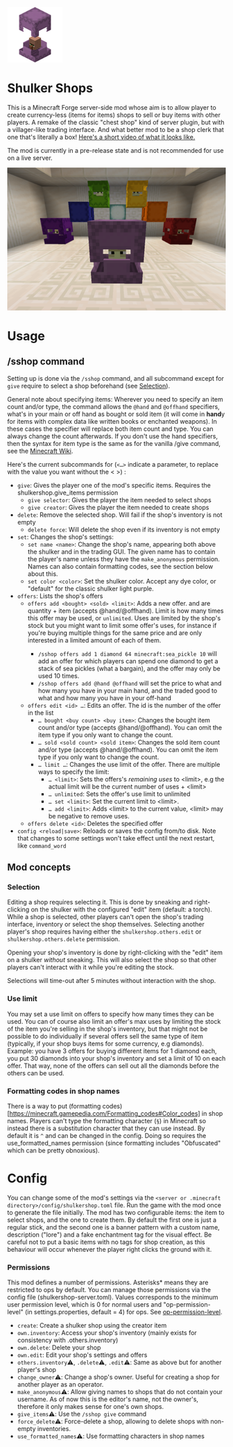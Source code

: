![](src/main/resources/assets/shulkershops/icon.png)

Shulker Shops
=============

This is a Minecraft Forge server-side mod whose aim is to allow player to create currency-less
 (items for items) shops to sell or buy items with other players. A remake of the classic 
 "chest shop" kind of server plugin, but with a villager-like trading interface. And what better
 mod to be a shop clerk that one that's literally a box! [Here's a short video of what it looks like.](https://i.imgur.com/0usOePi.gifv)
 
The mod is currently in a pre-release state and is not recommended for use on a live server.

![](src/main/resources/Banner.png)

Usage
=====

/sshop command
----------------

Setting up is done via the `/sshop` command, and all subcommand except for `give` require to select a shop beforehand (see [Selection](#selection)).

General note about specifying items: Wherever you need to specify an item count and/or type, the command allows the `@hand` and `@offhand` specifiers, what's in your main or off hand as bought or sold item (it will come in **hand**y for items with complex data like written books or enchanted weapons). In these cases the specifier will replace both item count and type. You can always change the count afterwards. If you don't use the hand specifiers, then the syntax for item type is the same as for the vanilla /give command, see the [Minecraft Wiki](https://minecraft.gamepedia.com/Commands/give#Examples).

Here's the current subcommands for (`<…>` indicate a parameter, to replace with the value you want without the &lt; &gt;) :
 * `give`: Gives the player one of the mod's specific items. Requires the shulkershop.give_items permission
    * `give selector`: Gives the player the item needed to select shops
    * `give creator`: Gives the player the item needed to create shops
 * `delete`: Remove the selected shop. Will fail if the shop's inventory is not empty
    * `delete force`: Will delete the shop even if its inventory is not empty
 * `set`: Changes the shop's settings:
    * `set name <name>`: Change the shop's name, appearing both above the shulker and in the trading GUI. The given name has to contain the player's name unless they have the `make_anonymous` permission. Names can also contain formatting codes, see the section below about this.
    * `set color <color>`: Set the shulker color. Accept any dye color, or "default" for the classic shulker light purple.
 * `offers`: Lists the shop's offers
    * `offers add <bought> <sold> <limit>`: Adds a new offer. <bought> and <sold> are quantity + item (accepts @hand/@offhand). Limit is how many times this offer may be used, or `unlimited`. Uses are limited by the shop's stock but you might want to limit some offer's uses, for instance if you're buying multiple things for the same price and are only interested in a limited amount of each of them.
        * `/sshop offers add 1 diamond 64 minecraft:sea_pickle 10` will add an offer for which players can spend one diamond to get a stack of sea pickles (what a bargain), and the offer may only be used 10 times.
        * `/sshop offers add @hand @offhand` will set the price to what and how many you have in your main hand, and the traded good to what and how many you have in your off-hand
    * `offers edit <id> …`: Edits an offer. The id is the number of the offer in the list
        * `… bought <buy count> <buy item>`: Changes the bought item count and/or type (accepts @hand/@offhand). 
        You can omit the item type if you only want to change the count.
        * `… sold <sold count> <sold item>`: Changes the sold item count and/or type (accepts @hand/@offhand). 
        You can omit the item type if you only want to change the count.
        * `… limit …`: Changes the use limit of the offer. There are multiple ways to specify the limit:
            * `… <limit>`: Sets the offers's *remaining uses* to &lt;limit&gt;, e.g the actual limit will be the current number of uses + &lt;limit&gt;
            * `… unlimited`: Sets the offer's use limit to unlimited
            * `… set <limit>`: Set the current limit to &lt;limit&gt;.
            * `… add <limit>`: Adds &lt;limit&gt; to the current value, &lt;limit&gt; may be negative to remove uses.
    * `offers delete <id>`: Deletes the specified offer
 * `config <reload|save>`: Reloads or saves the config from/to disk. Note that changes to some settings won't take effect until the next restart, like `command_word`

Mod concepts
------------

### Selection

Editing a shop requires selecting it. This is done by sneaking and right-clicking on the shulker with the configured "edit" item (default: a torch). While a shop is selected, other players can't open the shop's trading interface, inventory or select the shop themselves. Selecting another player's shop requires having either the `shulkershop.others.edit` or `shulkershop.others.delete` permission.

Opening your shop's inventory is done by right-clicking with the "edit" item on a shulker *without* sneaking. This will also select the shop so that other players can't interact with it while you're editing the stock.

Selections will time-out after 5 minutes without interaction with the shop.

### Use limit

You may set a use limit on offers to specify how many times they can be used. You can of course also limit an offer's max uses by limiting the stock of the item you're selling in the shop's inventory, but that might not be possible to do individually if several offers sell the same type of item (typically, if your shop buys items for some currency, e.g diamonds). Example: you have 3 offers for buying different items for 1 diamond each, you put 30 diamonds into your shop's inventory and set a limit of 10 on each offer. That way, none of the offers can sell out all the diamonds before the others can be used.

### Formatting codes in shop names

There is a way to put (formatting codes)[https://minecraft.gamepedia.com/Formatting_codes#Color_codes] in shop names. Players can't type the formatting character (`§`) in Minecraft so instead there is a substitution character that they can use instead. By default it is `^` and can be changed in the config. Doing so requires the use_formatted_names permission (since formatting includes "Obfuscated" which can be pretty obnoxious).

Config
======

You can change some of the mod's settings via the `<server or .minecraft directory>/config/shulkershop.toml` file. Run the game with the mod once to generate the file initially. The mod has two configurable items: the item to select shops, and the one to create them. By default the first one is just a regular stick, and the second one is a banner pattern with a custom name, description ("lore") and a fake enchantment tag for the visual effect. Be careful not to put a basic items with no tags for shop creation, as this behaviour will occur whenever the player right clicks the ground with it.
    
### Permissions

This mod defines a number of permissions. Asterisks* means they are restricted to ops by default. You can manage those permissions via the config file (shulkershop-server.toml). Values corresponds to the minimum user permission level, which is 0 for normal users and "op-permission-level" (in settings.properties, default = 4) for ops. See [op-permission-level](https://minecraft.gamepedia.com/Server.properties#op-permission-level).
 
 * `create`: Create a shulker shop using the creator item
 * `own.inventory`: Access your shop's inventory (mainly exists for consistency with .others.inventory)
 * `own.delete`: Delete your shop
 * `own.edit`: Edit your shop's settings and offers
 * `others.inventory`⚠️, `.delete`⚠️, `.edit`⚠️: Same as above but for another player's shop
 * `change_owner`⚠️: Change a shop's owner. Useful for creating a shop for another player as an operator.
 * `make_anonymous`⚠️: Allow giving names to shops that do not contain your username. As of now this is the editor's name, not the owner's, therefore it only makes sense for one's own shops.
 * `give_items`⚠️: Use the `/sshop give` command
 * `force_delete`⚠️: Force-delete a shop, allowing to delete shops with non-empty inventories.
 * `use_formatted_names`⚠️: Use formatting characters in shop names